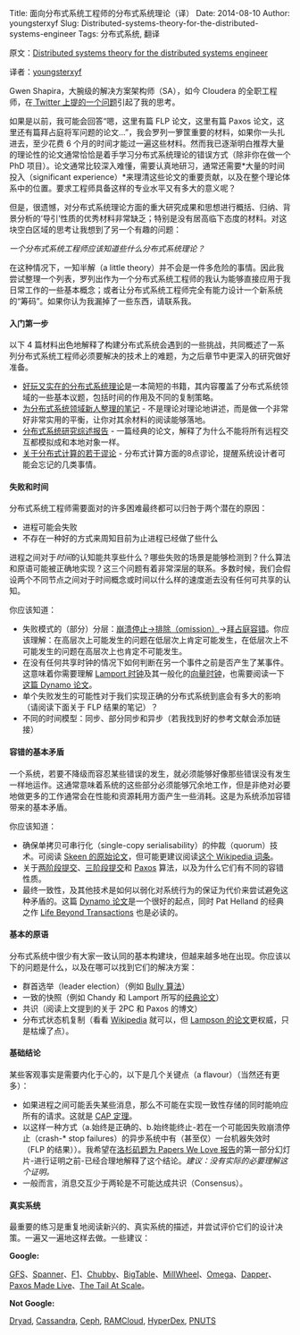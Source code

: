 Title: 面向分布式系统工程师的分布式系统理论（译）
Date: 2014-08-10
Author: youngsterxyf
Slug: Distributed-systems-theory-for-the-distributed-systems-engineer
Tags: 分布式系统, 翻译

原文：[Distributed systems theory for the distributed systems engineer](http://the-paper-trail.org/blog/distributed-systems-theory-for-the-distributed-systems-engineer/)

译者：[youngsterxyf](https://github.com/youngsterxyf)

Gwen Shapira，大腕级的解决方案架构师（SA），如今 Cloudera 的全职工程师，在[ Twitter 上提的一个问题](https://twitter.com/gwenshap/status/497203248332165121)引起了我的思考。

如果是以前，我可能会回答“嗯，这里有篇 FLP 论文，这里有篇 Paxos 论文，这里还有篇拜占庭将军问题的论文...”，我会罗列一箩筐重要的材料，如果你一头扎进去，至少花费 6 个月的时间才能过一遍这些材料。然而我已逐渐明白推荐大量的理论性的论文通常恰恰是着手学习分布式系统理论的错误方式（除非你在做一个 PhD 项目）。论文通常比较深入难懂，需要认真地研习，通常还需要*大量的时间投入（significant experience）*来理清这些论文的重要贡献，以及在整个理论体系中的位置。要求工程师具备这样的专业水平又有多大的意义呢？

但是，很遗憾，对分布式系统理论方面的重大研究成果和思想进行概括、归纳、背景分析的‘导引’性质的优秀材料非常缺乏；特别是没有居高临下态度的材料。对这块空白区域的思考让我想到了另一个有趣的问题：

*一个分布式系统工程师应该知道些什么分布式系统理论？*

在这种情况下，一知半解（a little theory）并不会是一件多危险的事情。因此我尝试整理一个列表，罗列出作为一个分布式系统工程师的我认为能够直接应用于我日常工作的一些基本概念；或者让分布式系统工程师完全有能力设计一个新系统的“筹码”。如果你认为我漏掉了一些东西，请联系我。

#### 入门第一步

以下 4 篇材料出色地解释了构建分布式系统会遇到的一些挑战，共同概述了一系列分布式系统工程师必须要解决的技术上的难题，为之后章节中更深入的研究做好准备。

- [好玩又实在的分布式系统理论](http://book.mixu.net/distsys/)是一本简短的书籍，其内容覆盖了分布式系统领域的一些基本议题，包括时间的作用及不同的复制策略。
- [为分布式系统领域新人整理的笔记](http://www.somethingsimilar.com/2013/01/14/notes-on-distributed-systems-for-young-bloods/) - 不是理论对理论地讲述，而是做一个非常好非常实用的平衡，让你对其余材料的阅读能够落地。
- [分布式系统研究综述报告](http://citeseerx.ist.psu.edu/viewdoc/summary?doi=10.1.1.41.7628) - 一篇经典的论文，解释了为什么不能将所有远程交互都模拟成和本地对象一样。
- [关于分布式计算的若干谬论](http://en.wikipedia.org/wiki/Fallacies_of_Distributed_Computing) - 分布式计算方面的8点谬论，提醒系统设计者可能会忘记的几类事情。

#### 失败和时间

分布式系统工程师需要面对的许多困难最终都可以归咎于两个潜在的原因：

- 进程可能会失败
- 不存在一种好的方式来周知目前为止进程已经做了些什么

进程之间对于*时间*的认知能共享些什么？哪些失败的场景是能够检测到？什么算法和原语可能被正确地实现？这三个问题有着非常深层的联系。多数时候，我们会假设两个不同节点之间对于时间概念或时间以什么样的速度逝去没有任何可共享的认知。

你应该知道：

- 失败模式的（部分）分层：[崩溃停止->排除（omission）](http://www.cse.psu.edu/~gcao/teach/513-00/c7.pdf)->[拜占庭容错](http://en.wikipedia.org/wiki/Byzantine_fault_tolerance)。你应该理解：在高层次上可能发生的问题在低层次上肯定可能发生，在低层次上不可能发生的问题在高层次上也肯定不可能发生。
- 在没有任何共享时钟的情况下如何判断在另一个事件之前是否产生了某事件。这意味着你需要理解 [Lamport 时钟](http://web.stanford.edu/class/cs240/readings/lamport.pdf)及其一般化的[向量时钟](http://en.wikipedia.org/wiki/Vector_clock)，也需要阅读一下[这篇 Dynamo 论文](http://www.allthingsdistributed.com/files/amazon-dynamo-sosp2007.pdf)。
- 单个失败发生的可能性对于我们实现正确的分布式系统到底会有多大的影响（请阅读下面关于 FLP 结果的笔记）？
- 不同的时间模型：同步、部分同步和异步（若我找到好的参考文献会添加链接）

#### 容错的基本矛盾

一个系统，若要不降级而容忍某些错误的发生，就必须能够好像那些错误没有发生一样地运作。这通常意味着系统的这些部分必须能够冗余地工作，但是非绝对必要地做更多的工作通常会在性能和资源耗用方面产生一些消耗。这是为系统添加容错带来的基本矛盾。

你应该知道：

- 确保单拷贝可串行化（single-copy serialisability）的仲裁（quorum）技术。可阅读 [Skeen 的原始论文](https://ecommons.library.cornell.edu/bitstream/1813/6323/1/82-483.pdf)，但可能更建议阅读[这个 Wikipedia 词条](http://en.wikipedia.org/wiki/Quorum_(distributed_computing))。
- 关于[两阶段提交](http://the-paper-trail.org/blog/consensus-protocols-two-phase-commit/)、[三阶段提交](http://the-paper-trail.org/blog/consensus-protocols-three-phase-commit/)和 [Paxos](http://the-paper-trail.org/blog/consensus-protocols-paxos/) 算法，以及为什么它们有不同的容错性质。
- 最终一致性，及其他技术是如何以弱化对系统行为的保证为代价来尝试避免这种矛盾的。这篇 [Dynamo 论文](http://www.allthingsdistributed.com/files/amazon-dynamo-sosp2007.pdf)是一个很好的起点，同时 Pat Helland 的经典之作 [Life Beyond Transactions](http://www.ics.uci.edu/~cs223/papers/cidr07p15.pdf) 也是必读的。

#### 基本的原语

分布式系统中很少有大家一致认同的基本构建块，但越来越多地在出现。你应该以下的问题是什么，以及在哪可以找到它们的解决方案：

- 群首选举（leader election）（例如 [Bully 算法](http://en.wikipedia.org/wiki/Bully_algorithm)）
- 一致的快照（例如 Chandy 和 Lamport 所写的[经典论文](http://research.microsoft.com/en-us/um/people/lamport/pubs/chandy.pdf)）
- 共识（阅读上文提到的关于 2PC 和 Paxos 的博文）
- 分布式状态机复制（看看 [Wikipedia](http://en.wikipedia.org/wiki/State_machine_replication) 就可以，但 [Lampson 的论文](http://research.microsoft.com/en-us/um/people/blampson/58-Consensus/Acrobat.pdf)更权威，只是枯燥了点）。

#### 基础结论

某些客观事实是需要内化于心的，以下是几个关键点（a flavour）（当然还有更多）：

- 如果进程之间可能丢失某些消息，那么不可能在实现一致性存储的同时能响应所有的请求。这就是 [CAP 定理](http://lpd.epfl.ch/sgilbert/pubs/BrewersConjecture-SigAct.pdf)。
- 以这样一种方式（a.始终是正确的、b.始终能终止-若在一个可能因失败崩溃停止（crash-\* stop failures）的异步系统中有（甚至仅）一台机器失效时（FLP 的结果））。我希望在[洛杉矶题为 Papers We Love 报告](http://www.slideshare.net/HenryRobinson/pwl-nonotes)的第一部分幻灯片-进行证明之前-已经合理地解释了这个结论。*建议：没有实际的必要理解这个证明。*
- 一般而言，消息交互少于两轮是不可能达成共识（Consensus）。

#### 真实系统

最重要的练习是重复地阅读新兴的、真实系统的描述，并尝试评价它们的设计决策。一遍又一遍地这样去做。一些建议：

**Google:**

[GFS](http://static.googleusercontent.com/media/research.google.com/en/us/archive/gfs-sosp2003.pdf)、[Spanner](http://static.googleusercontent.com/media/research.google.com/en/us/archive/spanner-osdi2012.pdf)、[F1](http://static.googleusercontent.com/media/research.google.com/en/us/pubs/archive/41344.pdf)、[Chubby](http://static.googleusercontent.com/media/research.google.com/en/us/archive/chubby-osdi06.pdf)、[BigTable](http://static.googleusercontent.com/media/research.google.com/en/us/archive/bigtable-osdi06.pdf)、[MillWheel](http://static.googleusercontent.com/media/research.google.com/en/us/pubs/archive/41378.pdf)、[Omega](http://eurosys2013.tudos.org/wp-content/uploads/2013/paper/Schwarzkopf.pdf)、[Dapper](http://static.googleusercontent.com/media/research.google.com/en/us/pubs/archive/36356.pdf)、[Paxos Made Live](http://www.cs.utexas.edu/users/lorenzo/corsi/cs380d/papers/paper2-1.pdf)、[The Tail At Scale](http://cacm.acm.org/magazines/2013/2/160173-the-tail-at-scale/abstract)。

**Not Google:**

[Dryad](http://research.microsoft.com/en-us/projects/dryad/eurosys07.pdf), [Cassandra](https://www.cs.cornell.edu/projects/ladis2009/papers/lakshman-ladis2009.pdf), [Ceph](http://ceph.com/papers/weil-ceph-osdi06.pdf), [RAMCloud](https://ramcloud.stanford.edu/wiki/display/ramcloud/RAMCloud+Papers), [HyperDex](http://hyperdex.org/papers/), [PNUTS](http://www.mpi-sws.org/~druschel/courses/ds/papers/cooper-pnuts.pdf)
